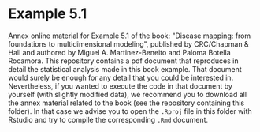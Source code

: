 # Example 5.1

Annex online material for Example 5.1 of the book: "Disease mapping: from foundations to multidimensional modeling", published by CRC/Chapman & Hall and authored by Miguel A. Martinez-Beneito and Paloma Botella Rocamora. This repository contains a pdf document that reproduces in detail the statistical analysis made in this book example. That document would surely be enough for any detail that you could be interested in. Nevertheless, if you wanted to execute the code in that document by yourself (with slightly modified data), we recommend you to download all the annex material related to the book (see the repository containing this folder). In that case we advise you to open the `.Rproj` file in this folder with Rstudio and try to compile the corresponding `.Rmd` document. 